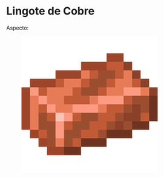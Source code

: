 # Lingote de Cobre

Aspecto:

<figure><img src="../../../.gitbook/assets/image (2).png" alt=""><figcaption></figcaption></figure>
